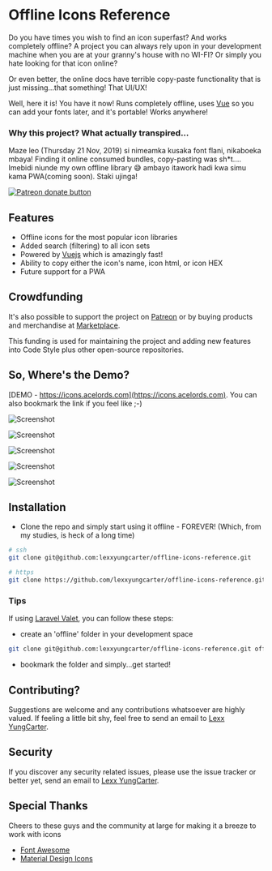 # Offline Icons Reference
Do you have times you wish to find an icon superfast? And works completely offline? A project you can always rely upon in your development machine when you are at your granny's house with no WI-FI? Or simply you hate looking for that icon online? 

Or even better, the online docs have terrible copy-paste functionality that is just missing...that something! That UI/UX!

Well, here it is! You have it now! Runs completely offline, uses [Vue](https://vuejs.org) so you can add your fonts later, and it's portable! Works anywhere!

### Why this project? What actually transpired...
Maze leo (Thursday 21 Nov, 2019) si nimeamka kusaka font flani, nikaboeka mbaya! Finding it online consumed bundles, copy-pasting was sh*t.... Imebidi niunde my own offline library 😅 ambayo itawork hadi kwa simu kama PWA(coming soon). Staki ujinga!

<a href="https://patreon.com/lexxyungcarter"><img src="https://c5.patreon.com/external/logo/become_a_patron_button.png" alt="Patreon donate button" /> </a>

## Features
- Offline icons for the most popular icon libraries
- Added search (filtering) to all icon sets
- Powered by [Vuejs](https://vuejs.org) which is amazingly fast!
- Ability to copy either the icon's name, icon html, or icon HEX
- Future support for a PWA

## Crowdfunding
It's also possible to support the project on [Patreon](https://www.patreon.com/lexxyungcarter) or by buying products and merchandise at [Marketplace](https://store.acelords.com).

This funding is used for maintaining the project and adding new features into Code Style plus other open-source repositories.


## So, Where's the Demo?
[DEMO - https://icons.acelords.com](https://icons.acelords.com).
You can also bookmark the link if you feel like ;-)

![Screenshot](screenshot6.jpg?raw=true "Screenshot 6")

![Screenshot](screenshot2.jpg?raw=true "Screenshot 2")

![Screenshot](screenshot3.jpg?raw=true "Screenshot 3")

![Screenshot](screenshot4.jpg?raw=true "Screenshot 4")

![Screenshot](screenshot7.jpg?raw=true "Screenshot 7")


## Installation
- Clone the repo and simply start using it offline - FOREVER! (Which, from my studies, is heck of a long time)

```bash
# ssh
git clone git@github.com:lexxyungcarter/offline-icons-reference.git

# https
git clone https://github.com/lexxyungcarter/offline-icons-reference.git
``` 

### Tips
If using [Laravel Valet](https://laravel.com/valet), you can follow these steps:
- create an 'offline' folder in your development space
```bash
git clone git@github.com:lexxyungcarter/offline-icons-reference.git offline
```
- bookmark the folder and simply...get started!

## Contributing?
Suggestions are welcome and any contributions whatsoever are highly valued. If feeling a little bit shy, feel free to send an email to [Lexx YungCarter](mailto:lexxyungcarter@gmail.com).


## Security

If you discover any security related issues, please use the issue tracker or better yet, send an email to [Lexx YungCarter](mailto:lexxyungcarter@gmail.com).


## Special Thanks
Cheers to these guys and the community at large for making it a breeze to work with icons
- [Font Awesome](https://fontawesome.com)
- [Material Design Icons](https://materialdesignicons.com)


